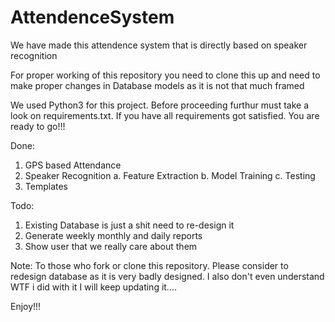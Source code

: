 # AttendenceSystem
We have made this attendence system that is directly based on speaker recognition

For proper working of this repository you need to clone this up and need to make proper changes in Database models as it is not that much framed

We used Python3 for this project.
Before proceeding furthur must take a look on requirements.txt.
If you have all requirements got satisfied. You are ready to go!!!


Done:
1. GPS based Attendance
2. Speaker Recognition 
  a. Feature Extraction
  b. Model Training
  c. Testing
3. Templates

Todo:
1. Existing Database is just a shit need to re-design it
2. Generate weekly monthly and daily reports
3. Show user that we really care about them


Note: To those who fork or clone this repository. Please consider to redesign database as it is very badly designed. I also don't even understand WTF i did with it
I will keep updating it....


Enjoy!!!
